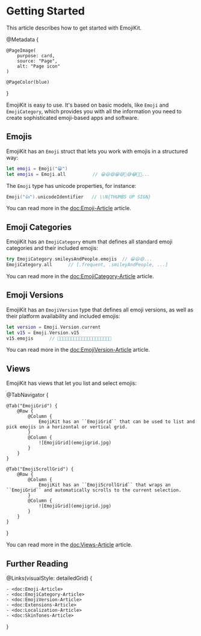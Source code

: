 # Getting Started

This article describes how to get started with EmojiKit.

@Metadata {
    
    @PageImage(
        purpose: card,
        source: "Page",
        alt: "Page icon"
    )
    
    @PageColor(blue)
}

EmojiKit is easy to use. It's based on basic models, like ``Emoji`` and ``EmojiCategory``, which provides you with all the information you need to create sophisticated emoji-based apps and software.



## Emojis

EmojiKit has an ``Emoji`` struct that lets you work with emojis in a structured way:

```swift
let emoji = Emoji("😀")
let emojis = Emoji.all          // 😀😃😄😁😆🥹😅😂🤣🥲...
```

The ``Emoji`` type has unicode properties, for instance:

```swift
Emoji("👍").unicodeIdentifier   // \\N{THUMBS UP SIGN}
```

You can read more in the <doc:Emoji-Article> article.



## Emoji Categories

EmojiKit has an ``EmojiCategory`` enum that defines all standard emoji categories and their included emojis:

```swift
try EmojiCategory.smileysAndPeople.emojis  // 😀😃😄...
EmojiCategory.all      // [.frequent, .smileyAndPeople, ...]
```

You can read more in the <doc:EmojiCategory-Article> article.



## Emoji Versions

EmojiKit has an ``EmojiVersion`` type that defines all emoji versions, as well as their platform availability and included emojis:

```swift
let version = Emoji.Version.current
let v15 = Emoji.Version.v15
v15.emojis      // 🫨🫸🫷🪿🫎🪼🫏🪽🪻🫛🫚🪇🪈🪮🪭🩷🩵🩶🪯🛜
```

You can read more in the <doc:EmojiVersion-Article> article.



## Views

EmojiKit has views that let you list and select emojis:

@TabNavigator {
    
    @Tab("EmojiGrid") {
        @Row {
            @Column {
                EmojiKit has an ``EmojiGrid`` that can be used to list and pick emojis in a horizontal or vertical grid.        
            }
            @Column {
                ![EmojiGrid](emojigrid.jpg)       
            }
        }
    }
        
    @Tab("EmojiScrollGrid") {
        @Row {
            @Column {
                EmojiKit has an ``EmojiScrollGrid`` that wraps an ``EmojiGrid`` and automatically scrolls to the current selection.        
            }
            @Column {
                ![EmojiGrid](emojigrid.jpg)       
            }
        }
    }
}

You can read more in the <doc:Views-Article> article.



## Further Reading

@Links(visualStyle: detailedGrid) {
    
    - <doc:Emoji-Article>
    - <doc:EmojiCategory-Article>
    - <doc:EmojiVersion-Article>
    - <doc:Extensions-Article>
    - <doc:Localization-Article>
    - <doc:SkinTones-Article>
}
